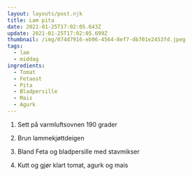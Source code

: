 ```yaml
---
layout: layouts/post.njk
title: Lam pita
date: 2021-01-25T17:02:05.643Z
update: 2021-01-25T17:02:05.699Z
thumbnail: /img/074d7916-eb96-4564-8ef7-db701e2453fd.jpeg
tags:
  - lam
  - middag
ingredients:
  - Tomat
  - Fetaost
  - Pita
  - Bladpersille
  - Mais
  - Agurk
---
```

1. Sett på varmluftsovnen 190 grader

2. Brun lammekjøttdeigen

3. Bland Feta og bladpersille med stavmikser

4. Kutt og gjør klart tomat, agurk og mais